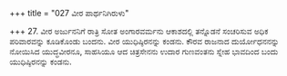 +++
title = "027 ವೀರ ಪಾರ್ಥನಿಗಿರುಳು"

+++
27. ವೀರ ಅರ್ಜುನನಿಗೆ ರಾತ್ರಿ ಸೋತ ಅಂಗಾರವರ್ಮನು ಆಕಾಶದಲ್ಲಿ ತನ್ನೊಡನೆ ಸಂಚರಿಸುವ ಅಧಿಕ ಪರಿವಾರವನ್ನು ಕೂಡಿಕೊಂಡು ಬಂದನು. ವೀರ ಯುಧಿಷ್ಠಿರನನ್ನು ಕಂಡನು. ಕೌರವ ರಾಜನಾದ ದುರ್ಯೋಧನನನ್ನು ನೋಯಿಸಿದ ಯುದ್ಧವೀರನೂ, ಸಾಹಸಿಯೂ ಆದ ಚಿತ್ರಸೇನನು ಉದಾರ ಗುಣವಂತನು ಸ್ನೇಹ ಭಾವದಿಂದ ಬಂದು ಯುಧಿಷ್ಠಿರನನ್ನು ಕಂಡನು.